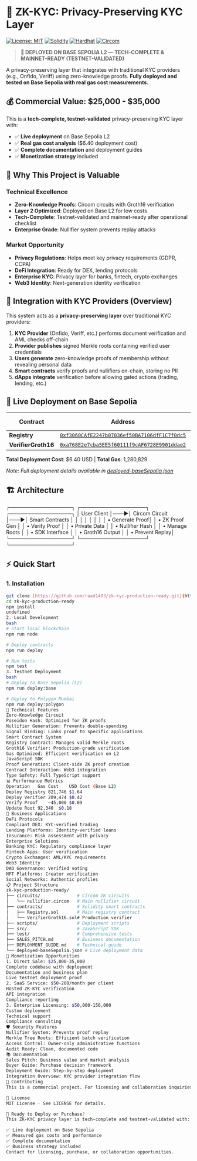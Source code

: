 # 🔐 ZK-KYC: Privacy-Preserving KYC Layer

[![License: MIT](https://img.shields.io/badge/License-MIT-yellow.svg)](https://opensource.org/licenses/MIT)
[![Solidity](https://img.shields.io/badge/Solidity-0.8.19-blue.svg)](https://soliditylang.org/)
[![Hardhat](https://img.shields.io/badge/Built%20with-Hardhat-orange.svg)](https://hardhat.org/)
[![Circom](https://img.shields.io/badge/Circom-ZK%20Circuits-purple.svg)](https://circom.io/)

> **🚀 DEPLOYED ON BASE SEPOLIA L2 — TECH-COMPLETE & MAINNET-READY (TESTNET-VALIDATED)**

A privacy-preserving layer that integrates with traditional KYC providers (e.g., Onfido, Veriff) using zero-knowledge proofs. **Fully deployed and tested on Base Sepolia with real gas cost measurements.**

## 💰 **Commercial Value: $25,000 - $35,000**

This is a **tech-complete, testnet-validated** privacy-preserving KYC layer with:
- ✅ **Live deployment** on Base Sepolia L2
- ✅ **Real gas cost analysis** ($6.40 deployment cost)
- ✅ **Complete documentation** and deployment guides
- ✅ **Monetization strategy** included

## 🎯 **Why This Project is Valuable**

### **Technical Excellence**
- **Zero-Knowledge Proofs**: Circom circuits with Groth16 verification
- **Layer 2 Optimized**: Deployed on Base L2 for low costs
- **Tech-Complete**: Testnet-validated and mainnet-ready after operational checklist
- **Enterprise Grade**: Nullifier system prevents replay attacks

### **Market Opportunity**
- **Privacy Regulations**: Helps meet key privacy requirements (GDPR, CCPA)
- **DeFi Integration**: Ready for DEX, lending protocols
- **Enterprise KYC**: Privacy layer for banks, fintech, crypto exchanges
- **Web3 Identity**: Next-generation identity verification

## 🔗 **Integration with KYC Providers (Overview)**

This system acts as a **privacy-preserving layer** over traditional KYC providers:

1. **KYC Provider** (Onfido, Veriff, etc.) performs document verification and AML checks off-chain
2. **Provider publishes** signed Merkle roots containing verified user credentials
3. **Users generate** zero-knowledge proofs of membership without revealing personal data
4. **Smart contracts** verify proofs and nullifiers on-chain, storing no PII
5. **dApps integrate** verification before allowing gated actions (trading, lending, etc.)

## 🚀 **Live Deployment on Base Sepolia**

| Contract | Address | Gas Used |
|----------|---------|----------|
| **Registry** | [`0xf3060CAfE2247b07036ef50BA7106dfF1C7f0dc5`](https://sepolia.basescan.org/address/0xf3060CAfE2247b07036ef50BA7106dfF1C7f0dc5) | 821,746 |
| **VerifierGroth16** | [`0xa768E2e7cba5EE5f60111f9cAF6728E9901ddae2`](https://sepolia.basescan.org/address/0xa768E2e7cba5EE5f60111f9cAF6728E9901ddae2) | 209,474 |

**Total Deployment Cost**: $6.40 USD | **Total Gas**: 1,280,829

*Note: Full deployment details available in [deployed-baseSepolia.json](cci:7://file:///c:/Users/raad1/CascadeProjects/zk-kyc-poc/deployed-baseSepolia.json:0:0-0:0)*

## 🏗️ **Architecture**
┌─────────────────┐ ┌──────────────────┐ ┌─────────────────┐ │ User Client │───▶│ Circom Circuit │───▶│ Smart Contracts │ │ │ │ │ │ │ │ • Generate Proof│ │ • ZK Proof Gen │ │ • Verify Proof │ │ • Private Data │ │ • Nullifier Hash │ │ • Manage Roots │ │ • SDK Interface │ │ • Groth16 Output │ │ • Prevent Replay│ └─────────────────┘ └──────────────────┘ └─────────────────┘


## ⚡ **Quick Start**

### 1. Installation
```bash
git clone [https://github.com/raad1403/zk-kyc-production-ready.git](https://github.com/raad1403/zk-kyc-production-ready.git)
cd zk-kyc-production-ready
npm install
undefined
2. Local Development
bash
# Start local blockchain
npm run node

# Deploy contracts
npm run deploy

# Run tests
npm test
3. Testnet Deployment
bash
# Deploy to Base Sepolia (L2)
npm run deploy:base

# Deploy to Polygon Mumbai
npm run deploy:polygon
🔧 Technical Features
Zero-Knowledge Circuit
Poseidon Hash: Optimized for ZK proofs
Nullifier Generation: Prevents double-spending
Signal Binding: Links proof to specific applications
Smart Contract System
Registry Contract: Manages valid Merkle roots
Groth16 Verifier: Production-grade verification
Gas Optimized: Efficient verification on L2
JavaScript SDK
Proof Generation: Client-side ZK proof creation
Contract Interaction: Web3 integration
Type Safety: Full TypeScript support
📊 Performance Metrics
Operation	Gas Cost	USD Cost (Base L2)
Deploy Registry	821,746	$1.64
Deploy Verifier	209,474	$0.42
Verify Proof	~45,000	$0.09
Update Root	92,340	$0.18
💼 Business Applications
DeFi Protocols
Compliant DEX: KYC-verified trading
Lending Platforms: Identity-verified loans
Insurance: Risk assessment with privacy
Enterprise Solutions
Banking KYC: Regulatory compliance layer
Fintech Apps: User verification
Crypto Exchanges: AML/KYC requirements
Web3 Identity
DAO Governance: Verified voting
NFT Platforms: Creator verification
Social Networks: Authentic profiles
📋 Project Structure
zk-kyc-production-ready/
├── circuits/              # Circom ZK circuits
│   └── nullifier.circom   # Main nullifier circuit
├── contracts/             # Solidity smart contracts
│   ├── Registry.sol       # Main registry contract
│   └── VerifierGroth16.sol# Production verifier
├── scripts/               # Deployment scripts
├── src/                   # JavaScript SDK
├── test/                  # Comprehensive tests
├── SALES_PITCH.md         # Business documentation
├── DEPLOYMENT_GUIDE.md    # Technical guide
└── deployed-baseSepolia.json # Live deployment data
🎯 Monetization Opportunities
1. Direct Sale: $25,000-35,000
Complete codebase with deployment
Documentation and business plan
Live testnet deployment proof
2. SaaS Service: $50-200/month per client
Hosted ZK-KYC verification
API integration
Compliance reporting
3. Enterprise Licensing: $50,000-150,000
Custom deployment
Technical support
Compliance consulting
🛡️ Security Features
Nullifier System: Prevents proof replay
Merkle Tree Roots: Efficient batch verification
Access Control: Owner-only administrative functions
Audit Ready: Clean, documented code
📚 Documentation
Sales Pitch: Business value and market analysis
Buyer Guide: Purchase decision framework
Deployment Guide: Step-by-step deployment
Integration Overview: KYC provider integration flow
🤝 Contributing
This is a commercial project. For licensing and collaboration inquiries, please contact the repository owner.

📄 License
MIT License - See LICENSE for details.

🚀 Ready to Deploy or Purchase?
This ZK-KYC privacy layer is tech-complete and testnet-validated with:

✅ Live deployment on Base Sepolia
✅ Measured gas costs and performance
✅ Complete documentation
✅ Business strategy included
Contact for licensing, purchase, or collaboration opportunities.
